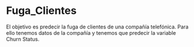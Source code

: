 # Fuga_Clientes
El objetivo es predecir la fuga de clientes de una compañía telefónica. Para ello tenemos datos de la compañía y tenemos que predecir la variable Churn Status.
